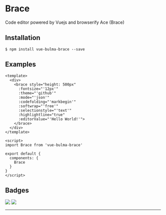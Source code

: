 # Brace

Code editor powered by Vuejs and browserify Ace (Brace)

## Installation

```
$ npm install vue-bulma-brace --save
```


## Examples

```vue
<template>
  <div>
    <brace style="height: 500px" 
      :fontsize="'12px'" 
      :theme="'github'" 
      :mode="'json'"
      :codefolding="'markbegin'"
      :softwrap="'free'"
      :selectionstyle="'text'"
      :highlightline="true"
      :editorValue="'Hello World!'">
    </brace>
  </div>
</template>

<script>
import Brace from 'vue-bulma-brace'

export default {
  components: {
    Brace
  }
}
</script>
```


## Badges

![](https://img.shields.io/badge/license-MIT-blue.svg)
![](https://img.shields.io/badge/status-dev-yellow.svg)

---
